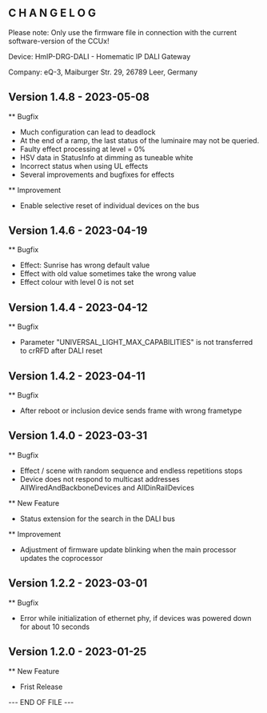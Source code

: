 ﻿C H A N G E L O G
-----------------

Please note: Only use the firmware file in connection with the current software-version of the CCUx!

Device:      HmIP-DRG-DALI - Homematic IP DALI Gateway

Company:     eQ-3, Maiburger Str. 29, 26789 Leer, Germany



Version 1.4.8 - 2023-05-08
--------------------------------------------------------------

** Bugfix
   * Much configuration can lead to deadlock
   * At the end of a ramp, the last status of the luminaire may not be queried.
   * Faulty effect processing at level = 0%
   * HSV data in StatusInfo at dimming as tuneable white
   * Incorrect status when using UL effects
   * Several improvements and bugfixes for effects

** Improvement
   * Enable selective reset of individual devices on the bus



Version 1.4.6 - 2023-04-19
--------------------------------------------------------------

** Bugfix
   * Effect: Sunrise has wrong default value
   * Effect with old value sometimes take the wrong value
   * Effect colour with level 0 is not set



Version 1.4.4 - 2023-04-12
--------------------------------------------------------------

** Bugfix
   * Parameter "UNIVERSAL_LIGHT_MAX_CAPABILITIES" is not transferred to crRFD after DALI reset



Version 1.4.2 - 2023-04-11
--------------------------------------------------------------

** Bugfix
   * After reboot or inclusion device sends frame with wrong frametype



Version 1.4.0 - 2023-03-31
--------------------------------------------------------------

** Bugfix
   * Effect / scene with random sequence and endless repetitions stops
   * Device does not respond to multicast addresses AllWiredAndBackboneDevices and AllDinRailDevices

** New Feature
   * Status extension for the search in the DALI bus

** Improvement
   * Adjustment of firmware update blinking when the main processor updates the coprocessor



Version 1.2.2 - 2023-03-01
--------------------------------------------------------------

** Bugfix
   * Error while initialization of ethernet phy, if devices was powered down for about 10 seconds



Version 1.2.0 - 2023-01-25
--------------------------------------------------------------

** New Feature
   * Frist Release



--- END OF FILE ---
